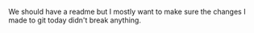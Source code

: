 We should have a readme but I mostly want to make sure the changes I made to git today didn't break anything.
